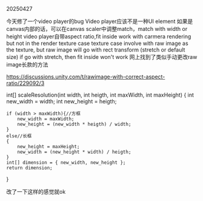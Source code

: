 20250427

今天修了一个video player的bug
Video player应该不是一种UI element
如果是canvas内部的话，可以在canvas scaler中调整match，match with width or height
video player自带aspect ratio,fit inside work with carmera rendering but not in the render texture case
texture case involve with raw image as the texture, but raw image will go with rect transform (stretch or default size)
if go with stretch, then fit inside won't work
网上找到了类似手动更改raw image长款的方法

https://discussions.unity.com/t/rawimage-with-correct-aspect-ratio/229092/3

int[] scaleResolution(int width, int heigth, int maxWidth, int maxHeight)
{
    int new_width = width;
    int new_height = heigth;

    if (width > maxWidth){//方框
        new_width = maxWidth;
        new_height = (new_width * heigth) / width;
    }
    else//长框
    {
        new_height = maxHeight;
        new_width = (new_height * width) / heigth;
    }
    int[] dimension = { new_width, new_height };
    return dimension;
}

改了一下这样的感觉就ok
